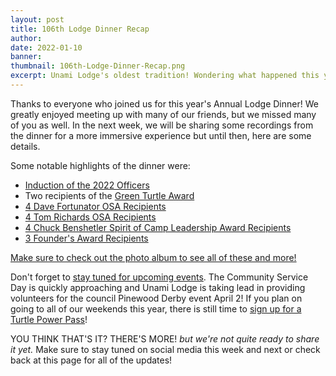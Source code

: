 ```yaml
---
layout: post
title: 106th Lodge Dinner Recap
author:
date: 2022-01-10
banner:
thumbnail: 106th-Lodge-Dinner-Recap.png
excerpt: Unami Lodge's oldest tradition! Wondering what happened this year?
---
```


Thanks to everyone who joined us for this year's Annual Lodge Dinner! We greatly enjoyed meeting up with many of our friends, but we missed many of you as well. In the next week, we will be sharing some recordings from the dinner for a more immersive experience but until then, here are some details.

Some notable highlights of the dinner were:

- [Induction of the 2022 Officers](/officers/)
- Two recipients of the [Green Turtle Award](/history/awards/green-turtle)
- [4 Dave Fortunator OSA Recipients](/history/awards/adult-osa)
- [4 Tom Richards OSA Recipients](/history/awards/youth-osa)
- [4 Chuck Benshetler Spirit of Camp Leadership Award Recipients](/history/awards/camp-leadership)
- [3 Founder's Award Recipients](/history/awards/founders)

[Make sure to check out the photo album to see all of these and more!](https://flic.kr/s/aHBqjzy5AJ)

Don't forget to [stay tuned for upcoming events](/calendar). The Community Service Day is quickly approaching and Unami Lodge is taking lead in providing volunteers for the council Pinewood Derby event April 2! If you plan on going to all of our weekends this year, there is still time to [sign up for a Turtle Power Pass](https://scoutingevent.com/525-22TP)!

YOU THINK THAT'S IT? THERE'S MORE! *but we're not quite ready to share it yet.* Make sure to stay tuned on social media this week and next or check back at this page for all of the updates!
